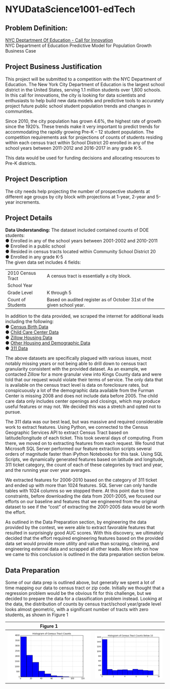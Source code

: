 # NYUDataScience1001-edTech

## Problem Definition:

[NYC Deptartment Of Education - Call for Innovation](http://www.nyc.gov/html/cfi/html/DOE/index.html#collapse1)  
NYC Department of Education
Predictive Model for Population Growth Business Case

## Project Business Justification 	
This project will be submitted to a competition with the NYC Department of Education.  The New York City Department of Education is the largest school district in the United States, serving 1.1 million students over 1,800 schools.  In this call for innovations, the city is looking for data scientists and enthusiasts to help build new data models and predictive tools to accurately project future public school student population trends and changes in communities.

Since 2010, the city population has grown 4.6%, the highest rate of growth since the 1920’s.  These trends make it very important to predict trends for accommodating the rapidly growing Pre-K – 12 student population.  The competition requirements ask for projections of counts of students residing within each census tract within School District 20 enrolled in any of the school years between 2011-2012 and 2016-2017 in any grade K-5.

This data would be used for funding decisions and allocating resources to Pre-K districts.



## Project Description 
The city needs help projecting the number of prospective students at different age groups by city block with projections at 1-year, 2-year and 5-year increments.

## Project Details
**Data Understanding:**
The dataset included contained counts of DOE students:  
●	Enrolled in any of the school years between 2001-2002 and 2010-2011  
●	Enrolled in a public school  
●	Resided in census tracts located within Community School District 20  
●	Enrolled in any grade K-5  
The given data set includes 4 fields:  

|   |  |
| ------------- | ------------- |
| 2010 Census Tract  | A census tract is essentially a city block.  |
| School Year  |  |
| Grade Level  | K through 5 |
| Count of Students  | Based on audited register as of October 31st of the given school year. |



In addition to the data provided, we scraped the internet for additional leads including the following:  
●	[Census Birth Data](http://factfinder.census.gov/faces/nav/jsf/pages/index.xhtml)  
●	[Child Care Center Data](https://data.ny.gov/Human-Services/Child-Care-Regulated-Programs-Map/s8uq-s4wq)  
●	[Zillow Housing Data](http://www.zillow.com/research/data/)  
●	[Other Housing and Demographic Data](http://datasearch.furmancenter.org/)  
●	[311 Data](https://nycopendata.socrata.com/)  

The above datasets are specifically plagued with various issues, most notably missing years or not being able to drill down to census tract granularity consistent with the provided dataset.  As an example, we contacted Zillow for a more granular view into Kings County data and were told that our request would violate their terms of service.  The only data that is available on the census tract level is data on foreclosure rates, but conspicuously a lot of the demographic data available from the Furman Center is missing 2008 and does not include data before 2005.  The child care data only includes center openings and closings, which may produce useful features or may not.  We decided this was a stretch and opted not to pursue.  

The 311 data was our best lead, but was massive and required considerable work to extract features.  Using Python, we connected to the Census Geographic Services API to extract Census Tract based on latitude/longitude of each ticket.  This took several days of computing.  From there, we moved on to extracting features from each request.  We found that Microsoft SQL Server performed our feature extraction scripts several orders of magnitude faster than iPython Notebooks for this task.  Using SQL Scripts, we dynamically generated features based on latitude and longitude, 311 ticket category, the count of each of these categories by tract and year, and the running year over year averages.  

We extracted features for 2006-2010 based on the category of 311 ticket and ended up with more than 1024 features.   SQL Server can only handle tables with 1024 columns so we stopped there.  At this point due to time constraints, before downloading the data from 2001-2005, we focused our efforts on our baseline and features that we engineered from the original dataset to see if the “cost” of extracting the 2001-2005 data would be worth the effort.

As outlined in the Data Preparation section, by engineering the data provided by the contest, we were able to extract favorable features that resulted in surprisingly good AUC scores.  With this discovery, we ultimately decided that the effort required engineering features based on the provided data set would provide more utility and value than scraping, cleaning, and engineering external data and scrapped all other leads.  More info on how we came to this conclusion is outlined in the data preparation section below.

## Data Preparation
Some of our data prep is outlined above, but generally we spent a lot of time mapping our data to census tract or zip code.  Initially we thought that a regression problem would be the obvious fit for this challenge, but we decided to prepare the data for a classification problem instead.  Looking at the data, the distribution of counts by census tract/school year/grade level looks almost geometric, with a significant number of tracts with zero students, as shown in Figure 1

| Figure 1 | |
| ------------- | ------------- |
| ![figure 1](https://github.com/osuhomebase/NYUDataScience1001-edTech/blob/master/Analysis/CensusTractCounts.png) | ![figure 1](https://github.com/osuhomebase/NYUDataScience1001-edTech/blob/master/Analysis/CensusTractCountsBelow10.png) |

